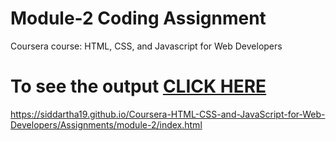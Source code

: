 

# Module-2 Coding Assignment

Coursera course: HTML, CSS, and Javascript for Web Developers

# To see the output [CLICK HERE](https://siddartha19.github.io/Coursera-HTML-CSS-and-JavaScript-for-Web-Developers/Assignments/module-2/index.html)
https://siddartha19.github.io/Coursera-HTML-CSS-and-JavaScript-for-Web-Developers/Assignments/module-2/index.html
